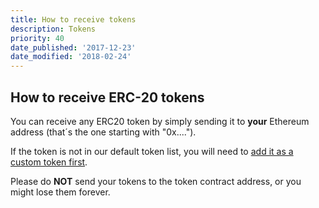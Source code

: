 ```yaml
---
title: How to receive tokens
description: Tokens
priority: 40
date_published: '2017-12-23'
date_modified: '2018-02-24'
---
```


## How to receive ERC-20 tokens

You can receive any ERC20 token by simply sending it to **your** Ethereum address (that´s the one starting with "0x....").

If the token is not in our default token list, you will need to [add it as a custom token first](https://support.mycrypto.com/tokens/adding-new-token-and-sending-custom-tokens.html).

Please do **NOT** send your tokens to the token contract address, or you might lose them forever.
